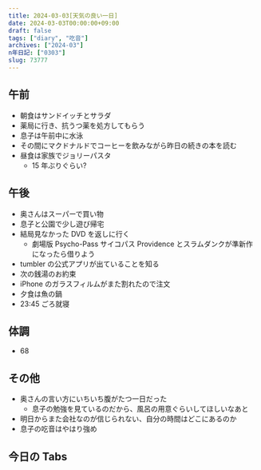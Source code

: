 ```yaml
---
title: 2024-03-03[天気の良い一日]
date: 2024-03-03T00:00:00+09:00
draft: false
tags: ["diary", "吃音"]
archives: ["2024-03"]
n年日記: ["0303"]
slug: 73777
---
```


## 午前

- 朝食はサンドイッチとサラダ
- 薬局に行き、抗うつ薬を処方してもらう
- 息子は午前中に水泳
- その間にマクドナルドでコーヒーを飲みながら昨日の続きの本を読む
- 昼食は家族でジョリーパスタ
  - 15 年ぶりぐらい?

## 午後

- 奥さんはスーパーで買い物
- 息子と公園で少し遊び帰宅
- 結局見なかった DVD を返しに行く
  - 劇場版 Psycho-Pass サイコパス Providence とスラムダンクが準新作になったら借りよう
- tumbler の公式アプリが出ていることを知る
- 次の銭湯のお約束
- iPhone のガラスフィルムがまた割れたので注文
- 夕食は魚の鍋
- 23:45 ごろ就寝

## 体調

- 68

## その他

- 奥さんの言い方にいちいち腹がたつ一日だった
  - 息子の勉強を見ているのだから、風呂の用意ぐらいしてほしいなあと
- 明日からまた会社なのが信じられない、自分の時間はどこにあるのか
- 息子の吃音はやはり強め

## 今日の Tabs
